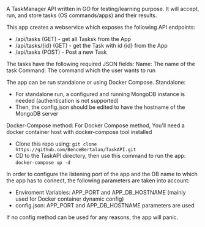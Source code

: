 A TaskManager API written in GO for testing/learning purpose.
It will accept, run, and store tasks (OS commands/apps) and their results.

This app creates a webservice which exposes the following API endpoints:
- /api/tasks (GET) - get all Tasksk from the App
- /api/tasks/{id} (GET) - get the Task with id {id} from the App 
- /api/tasks (POST) - Post a new Task

The tasks have the following required JSON fields:
Name: The name of the task
Command: The command which the user wants to run

The app can be run standalone or using Docker Compose.
Standalone:
- For standalone run, a configured and running MongoDB instance is needed (authentication is not supported)
- Then, the config.json should be edited to have the hostname of the MongoDB server

Docker-Compose method:
For Docker Compose method, You'll need a docker container host with docker-compose tool installed
- Clone this repo using:
`git clone https://github.com/BenceBertalan/TaskAPI.git` 
- CD to the TaskAPI directory, then use this command to run the app:
`docker-compose up -d`

In order to configure the listening port of the app and the DB name to which the app has to connect, 
the following parameters are taken into account:
- Enviroment Variables: APP_PORT and APP_DB_HOSTNAME (mainly used for Docker container dynamic config)
- config.json: APP_PORT and APP_DB_HOSTNAME parameters are used

If no config method can be used for any reasons, the app will panic.